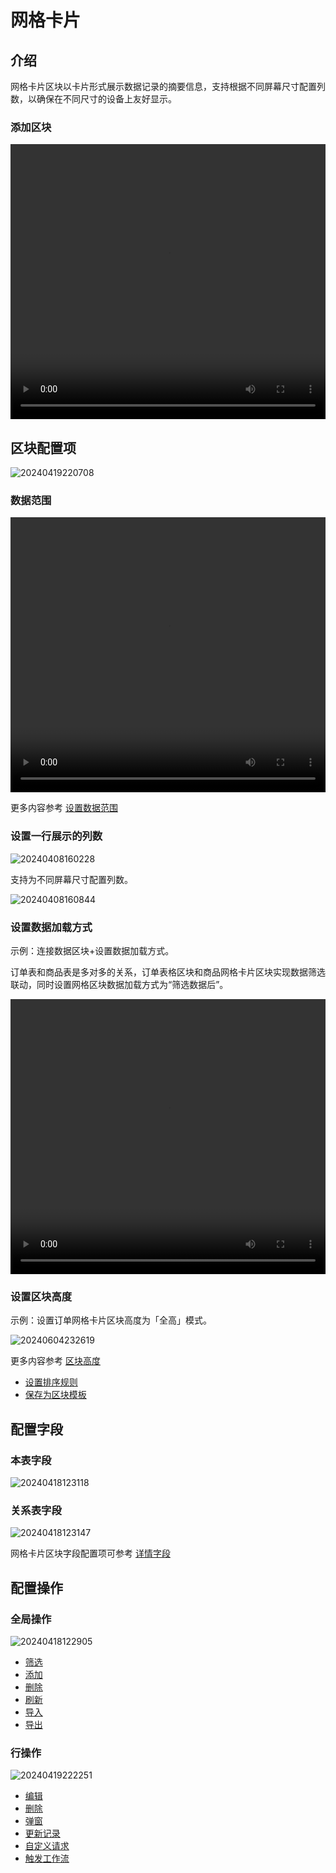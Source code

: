 # 网格卡片

## 介绍

网格卡片区块以卡片形式展示数据记录的摘要信息，支持根据不同屏幕尺寸配置列数，以确保在不同尺寸的设备上友好显示。

### 添加区块

<video width="100%" height="440" controls>
      <source src="https://static-docs.nocobase.com/20240418120045.mp4" type="video/mp4">
</video>

## 区块配置项

![20240419220708](https://static-docs.nocobase.com/20240419220708.png)

### 数据范围

<video width="100%" height="440" controls>
      <source src="https://static-docs.nocobase.com/20240419173617.mp4" type="video/mp4">
</video>

更多内容参考 [设置数据范围](/handbook/ui/blocks/block-settings/data-scope)

### 设置一行展示的列数

![20240408160228](https://static-docs.nocobase.com/20240408160228.png)

支持为不同屏幕尺寸配置列数。

![20240408160844](https://static-docs.nocobase.com/20240408160844.png)

### 设置数据加载方式

示例：连接数据区块+设置数据加载方式。

订单表和商品表是多对多的关系，订单表格区块和商品网格卡片区块实现数据筛选联动，同时设置网格区块数据加载方式为“筛选数据后”。

<video width="100%" height="440" controls>
<source src="https://static-docs.nocobase.com/20240419175643.mp4" type="video/mp4">
</video>

### 设置区块高度

示例：设置订单网格卡片区块高度为「全高」模式。

![20240604232619](https://static-docs.nocobase.com/20240604232619.gif)

更多内容参考 [区块高度](/handbook/ui/blocks/block-settings/block-height)

- [设置排序规则](/handbook/ui/blocks/block-settings/sorting-rule)
- [保存为区块模板](/handbook/block-template)

## 配置字段

### 本表字段

![20240418123118](https://static-docs.nocobase.com/20240418123118.png)

### 关系表字段

![20240418123147](https://static-docs.nocobase.com/20240418123147.png)

网格卡片区块字段配置项可参考 [详情字段](/handbook/ui/fields/generic/detail-form-item)

## 配置操作

### 全局操作

![20240418122905](https://static-docs.nocobase.com/20240418122905.png)

- [筛选](/handbook/ui/actions/types/filter)
- [添加](/handbook/ui/actions/types/add-new)
- [删除](/handbook/ui/actions/types/delete)
- [刷新](/handbook/ui/actions/types/refresh)
- [导入](/handbook/action-import)
- [导出](/handbook/action-export)

### 行操作

![20240419222251](https://static-docs.nocobase.com/20240419222251.png)

- [编辑](/handbook/ui/actions/types/edit)
- [删除](/handbook/ui/actions/types/delete)
- [弹窗](/handbook/ui/actions/types/pop-up)
- [更新记录](/handbook/ui/actions/types/update-record)
- [自定义请求](/handbook/action-custom-request)
- [触发工作流](/handbook/workflow/manual/triggers/custom-action)

